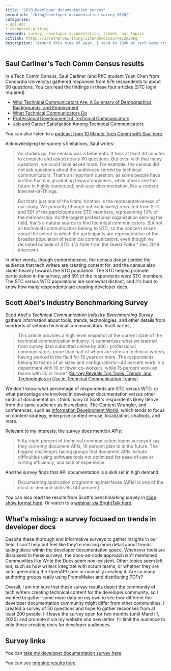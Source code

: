 ```yaml
---
title: "2020 Developer documentation survey"
permalink: "/blog/developer-documentation-survey-2020/"
categories:
- api-doc
- technical-writing
keywords: survey, developer documentation, trends, hot topics
bitlink: https://idratherbewriting.site/devdocsurvey2020bg
description: "Around this time of year, I tend to look at tech comm trends for the previous and upcoming year. As I surveyed other tech comm posts about trends, two recent research efforts articles stand out as informative and research-based. Both of these articles were published in the December 2018 issue of <i>Intercom</i>: Saul Carliner's Tech Comm Census results, and Scott Abel's Benchmarking Survey results. Although informative, I wanted to see data more specific to developer documentation, a specialized niche within tech comm, so I decided to <a href='https://www.questionpro.com/t/AOaGwZgCFE'>create my own survey</a>."
---
```


## Saul Carliner's Tech Comm Census results

In a Tech Comm Census, Saul Carliner (and PhD student Yuan Chen from Concordia University) gathered responses from 676 respondents to about 60 questions. You can read the findings in these four articles (STC login required):
* [Who Technical Communicators Are: A Summary of Demographics, Backgrounds, and Employment](https://www.stc.org/intercom/2019/01/who-technical-communicators-are-a-summary-of-demographics-backgrounds-and-employment/)
* [What Technical Communicators Do](https://www.stc.org/intercom/2019/01/what-technical-communicators-do/)
* [Professional Development of Technical Communicators](https://www.stc.org/intercom/2019/01/professional-development-of-technical-communicators/)
* [Job and Career Satisfaction Among Technical Communicators](https://www.stc.org/intercom/2019/01/job-and-career-satisfaction-among-technical-communicators/)

You can also listen to a [podcast from 10 Minute Tech Comm with Saul here](https://podcasts.apple.com/us/podcast/dr-saul-carliner-on-the-census-of-technical-communication/id920575683?i=1000447406551).

Acknowledging the survey's limitations, Saul writes:

> As studies go, the census was a behemoth. It took at least 30 minutes to complete and asked nearly 60 questions. But even with that many questions, we could have asked more. For example, the census did not ask questions about the audiences served by technical communicators. That’s an important question, as some people have written that it is gravitating toward engineers, while others see the future in highly connected, end-user documentation, like a content Internet-of-Things.
>
> But that’s just one of the limits. Another is the representativeness
of our study. We primarily (though not exclusively) recruited from STC
and 591 of the participants are STC members, representing 13% of the
membership. As the largest professional organization serving the field,
that’s a natural source to find technical communicators. But not all technical communicators belong to STC, so the concern arises about the extent to which the participants are representative of the broader population of technical communicators, even though we recruited outside of STC. ("A Note from the Guest Editor," Dec 2018 *Intercom*)

In other words, though comprehensive, the census doesn't probe the audience that tech writers are creating content for, and the census also slants heavily towards the STC population. The STC helped promote participation in the survey, and 591 of the respondents were STC members. The STC versus WTD populations are somewhat distinct, and it's hard to know how many respondents are creating developer docs.

## Scott Abel's Industry Benchmarking Survey

Scott Abel's *Technical Communication Industry Benchmarking Survey*  gathers information about tools, trends, technologies, and other details from hundreds of veteran technical communicators. Scott writes,

> This article provides a high-level snapshot of the current state of the technical communication industry. It summarizes what we learned from survey data submitted online by 600+ professional communicators, more than half of whom are veteran technical writers, having worked in the field for 15 years or more. The respondents belong to teams of all sizes and configurations&mdash;40 percent work in a department with 10 or fewer co-workers, while 15 percent work on teams with 50 or more" ([Survey Reveals Top Tools, Trends, and Technologies in Use in Technical Communication Teams](https://www.stc.org/intercom/2019/01/survey-reveals-top-tools-trends-and-technologies-in-use-in-technical-communication-teams/)).

We don't know what percentage of respondents are STC versus WTD, or what percentage are involved in developer documentation versus other kinds of documentation. I think many of Scott's respondents likely derive from the same audience as his website, [The Content Wrangler](http://contentwrangler.com), and conferences, such as [Information Development World](https://www.informationdevelopmentworld.com/), which tends to focus on content strategy, enterprise content re-use, localization, chatbots, and more.

Relevant to my interests, the survey does mention APIs:

> Fifty-eight percent of technical communication teams surveyed say they currently document APIs; 10 percent plan to in the future. The biggest challenges facing groups that document APIs include difficulties using software tools not optimized for ease-of-use or writing efficiency, and lack of experience.

And the survey finds that API documentation is a skill set in high demand:

> Documenting application programming interfaces (APIs) is one of the most in-demand skill sets (40 percent) ...

You can also read the results from Scott's benchmarking survey in [slide show format here](http://public2.brighttalk.com/resource/core/217857/the-state-of-technical-communication_474463.pdf). Or watch to a [webinar via BrightTalk here](https://www.brighttalk.com/webcast/9273/338293/the-state-of-technical-communication-2019).

## What's missing: a survey focused on trends in developer docs

Despite these thorough and informative surveys to gather insights in our field, I can't help but feel like they're missing more detail about trends taking place within the developer documentation space. Whenever tools are discussed in these surveys, the docs-as-code approach isn't mentioned. Communities like Write the Docs seem non-existent. Other topics seem left out, such as how writers integrate with scrum teams, or whether they are auto-generating the OpenAPI spec or manually creating it. Are so many authoring groups really using FrameMaker and distributing PDFs?

Overall, I am not sure that these survey results depict the community of tech writers creating technical content for the developer community, so I wanted to gather some more data on my own to see how different the developer documentation community might differ from other communities. I created a survey of 50 questions and hope to gather responses from at least 200 people. I'll leave the survey open for two months (until March 1, 2020) and promote it via my website and newsletter. I'll limit the audience to only those creating docs for developer audiences.

## Survey links

You can [take my developer documentation survey here](https://www.questionpro.com/t/AOaGwZgCFE).

You can see [ongoing results here](https://www.questionpro.com/t/PGhS9ZgCFE).
